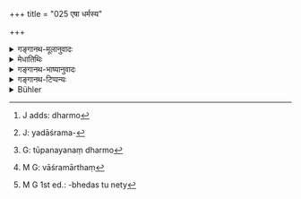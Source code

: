 +++
title = "025 एषा धर्मस्य"

+++

<details><summary>गङ्गानथ-मूलानुवादः</summary>

Thus has the source of Dharma been briefly explained to you, as also the origin of all this (world). Learn now the duties of the several castes.—(25).
</details>

<details><summary>मेधातिथिः</summary>

अतिक्रान्तस्य सर्वस्य ग्रन्थार्थस्य पिण्डार्थकथनम् अविस्मरणार्थम् । **योनिः** कारणम् । **समासेन** संक्षेपेण । **संभवश् चेति** प्रथमाध्यायार्थावमर्शः । **अस्य सर्वस्येति** । जगन्निर्माणं बुद्ध्या प्रत्यक्षीकृत्य निर्दिशति । वर्णानुष्ठेया धर्मा **वर्णधर्माः** । तान् **निबोधत** । विस्तरेणेति विशेषः ।

- इह पञ्चप्रकारो धर्म इति स्मृतिविवरणकाराः प्रपञ्चयन्ति- वर्णधर्म आश्रमधर्मो वर्णाश्रमधर्मो नैमित्तिको[^१२५] गुणधर्मश् चेति । तत्र यो जातिमात्रम् अपेक्ष्य प्रवृत्तो न वयोविभागाश्रमादिकम् आश्रयति स वर्णधर्मः । यथा "ब्राह्मणो न हन्तव्यः," ब्राह्मणेन सुरा न पेया" इति । जातिमात्रस्यान्त्याद् उच्छ्वासाद् एष धर्मः । आश्रमधर्मो यत्र जातिर् नापेक्ष्यते केवला, तदाश्रमप्रतिपत्तिर्[^१२६] आश्रीयते । यथा "ब्रह्मचारिणो ऽग्नीन्धनभिक्षाचरणे" (ग्ध् २.८) । वर्णाश्रमधर्म उभ्यापेक्षः । यथा "मौर्वी ज्या क्षत्रियस्य" (म्ध् २.४२) इत्यादिः । नाश्रमान्तरे न च जात्यन्तरस्य धारणम् अस्या उदाहरणम् । प्रथमोपादानं तूपनयनधर्मो[^१२७] नाश्रमधर्मः । उपनयनं चाश्रमार्थं[^१२८] नाश्रमधर्मः । नैमित्तिको द्रवशुद्ध्यादिः । गुणम् आश्रितो गुणधर्मः, "षड्भिः परिहार्यश् च" (ग्ध् ८.१२) इत्यादिः । बाहुश्रुत्येन गुणेनैते धर्माः । एवम् अभिषिक्तस्य क्षत्रियस्य ये धर्माः । 


[^१२८]:
     M G: vāśramārthaṃ


[^१२७]:
     G: tūpanayanaṃ dharmo


[^१२६]:
     J: yadāśrama-


[^१२५]:
     J adds: dharmo

- तद् एतद् वर्णग्रहणेन सर्वं गृहीतम् इति दर्शितम् । अवान्तरभेदस् तु तत[^१२९] एवावतिष्ठते । पुरुषत्वमात्राश्रिता अवर्णधर्मा अपि सन्ति । ते ऽपि भेदेन वाच्याः स्युः । एवम् अन्यो ऽपि भेदो ऽभ्यूह्यः । वर्णग्रहणं चात्र प्रदर्शनार्थम्, नान्तरप्रभवव्युदासार्थम् । पूर्वं प्रतिज्ञातत्वात् तदनुवादिनी ह्य् एषा प्रतिज्ञा ॥ २.२५ ॥


[^१२९]:
     M G 1st ed.: -bhedas tu nety
</details>

<details><summary>गङ्गानथ-भाष्यानुवादः</summary>

Here we have the recapitulation of all that has gone before,—and this for the purpose of refreshing the memory.

‘*Yoniḥ*’—‘*source*,’ *cause*.

‘*Samāśena*’—‘*briefly*,’ *in brief*.

‘*Sambhavaśca*’—‘*also the origin*’—this refers to what has gone in Discourse I.

‘*Of all this*’—this refers to the ‘creation of the world,’ which is recalled in the form of a mental picture, and thus brought before the eye (which makes it capable of being referred to by the pronoun ‘this’).

‘*The duties of the several castes*’—The duties that should he performed by the various castes.

‘*Learn*’—*i.e*. in detail.

In this connection, the author of the *Smṛtivivaraṇa* describes five kinds of *Dharma* or Duty:—

1.  ‘*Varṇa-dharma*,’ ‘duties pertaining to caste;’ 2.  ‘*Āśrama-dharma*,’ ‘Duties pertaining to Life-stages,’ 3.  ‘*Varṇāśrama-dharma*,’ ‘duties pertaining to caste and life-stage’; 4.  ‘*Naimittika-Dharma*,’ ‘Occasional Duties,’ 5.  and ‘*Guṇa-Dharma*’ ‘Duties pertaining to qualification.’—

\(1\) Of these, that which proceeds entirely on the basis of caste, and takes no account of age, life-stage or any such circumstances, is called ‘duty pertaining to castes;’ *e.g*., what is laid down in such rules as—‘the *Brāhmaṇa* should not be killed,’ ‘wine shall not be drank by the *Brāhmaṇa*’—refers to a particular caste only, and is meant to apply to every person of that caste till his very last breath.

\(2\) ‘Duty pertaining to life-stage’ is that which does not depend upon caste only, but takes account of a particular life-stage also; *e.g*., ‘Fire-kindling and alms-begging are the duties of the Vedic student’ (*Gautama* 2.8).

\(3\) ‘Duty pertaining to caste and life-stage’ is that which is related to both; *e g*., when it is prescribed that ‘the bow-string made of grass is the girdle for the Kṣatriya student,’ it means that what is mentioned does not apply to any other life-stage (than that of the student), nor to any other caste (except the Kṣatriya);—what is meant to he the example here is the *wearing* of the girdle during student-life, not the *first* taking of it, which forms part of the *Upanayana-rites*, and does not pertaiṇ to the particular life-stage; and the *Upanayana* itself is what ushers in a particular life-stage, and it is not a ‘duty pertaining to the life-stage.’

\(4\) The ‘Occasional Duty’ consists of such acts as the *purifying of things* and so forth.

\(5\) ‘Duty pertaining to qualifications’ is that which is presented in connection with special qualifications; *e.g*., what is laid down in such rules as ‘he should be absolved from six’ is with reference to the qualification of ‘vast learning;’ to this same category belong also all those duties that are laid down for the ‘annointed’ Kṣatriya.

All these are meant to be included under the ‘*of the castes*’ (mentioned in the text); and hence the text mentions those only; and it does not make mention of the sub-divisions, because in the first place there are endless subdivisions, and secondly, (if the text went about mentioning all possible kinds of duties) it would have to mention those many duties also which are laid down for men in general, without reference to any particular caste. Similarly with other varieties of ‘Duty.’ In fact the ‘Duties pertaining to castes’ have been mentioned only as an indication; it does not mean that the duties of the mixed castes are excluded from consideration; because this latter has also been promised (in 1.2) as the subject to lie expounded; and the present statement is only meant to be the reiteration of that promise.—(25)
</details>

<details><summary>गङ्गानथ-टिप्पन्यः</summary>

‘*Dharmasya*’—Govindarāja alone takes this to mean ‘spiritual merit others agree in taking it as ‘duties

*Medhātithi* (p. 78,1.28)—‘*Iha pañcaprakāro dharmoḥ*’—This view is here
attributed to the author of the *Smṛtivivaraṇa*. Kullūka quotes the
*Bhaviṣyapurāṇa* to the same effect.

Modern writers and lecturers on what they call ‘*Varṇā-śramadharma*’ should note the exact connotation of this name, as here explained by Medhātithi.
</details>

<details><summary>Bühler</summary>

025	Thus has the origin of the sacred law been succinctly described to you and the origin of this universe; learn (now) the duties of the castes (varna).
</details>
